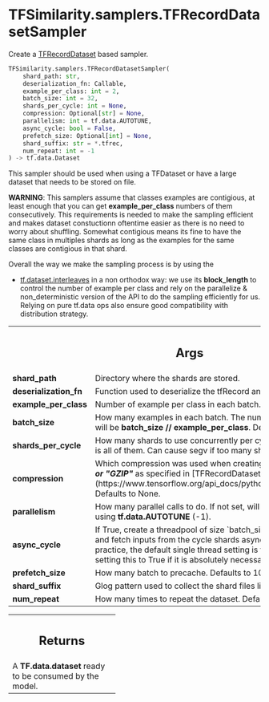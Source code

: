 # TFSimilarity.samplers.TFRecordDatasetSampler





Create a [TFRecordDataset](https://www.tensorflow.org/api_docs/python/tf/data/TFRecordDataset) based sampler.

```python
TFSimilarity.samplers.TFRecordDatasetSampler(
    shard_path: str,
    deserialization_fn: Callable,
    example_per_class: int = 2,
    batch_size: int = 32,
    shards_per_cycle: int = None,
    compression: Optional[str] = None,
    parallelism: int = tf.data.AUTOTUNE,
    async_cycle: bool = False,
    prefetch_size: Optional[int] = None,
    shard_suffix: str = *.tfrec,
    num_repeat: int = -1
) -> tf.data.Dataset
```



<!-- Placeholder for "Used in" -->

This sampler should be used when using a TFDataset or have a large
dataset that needs to be stored on file.

**WARNING**: This samplers assume that classes examples are contigious,
at least enough that you can get <b>example_per_class</b> numbers
of them consecutively. This requirements is needed to make the
sampling efficient and makes dataset constuctionn oftentime easier as
there is no need to worry about shuffling. Somewhat contigious means
its fine to have the same class in multiples shards as long as the
examples for the same classes are contigious in that shard.

Overall the way we make the sampling process is by using the
- [tf.dataset.interleaves](https://www.tensorflow.org/api_docs/python/tf/data/Dataset#interleave)
in a non orthodox way: we use its <b>block_length</b> to control the
number of example per class and rely on the parallelize &
non_deterministic version of the API to do the sampling efficiently
for us. Relying on pure tf.data ops also ensure good compatibility with
distribution strategy.


<!-- Tabular view -->
 <table class="responsive fixed orange">
<colgroup><col width="214px"><col></colgroup>
<tr><th colspan="2"><h2 class="add-link">Args</h2></th></tr>

<tr>
<td>
<b>shard_path</b>
</td>
<td>
Directory where the shards are stored.
</td>
</tr><tr>
<td>
<b>deserialization_fn</b>
</td>
<td>
Function used to deserialize the tfRecord and
construct a valid example.
</td>
</tr><tr>
<td>
<b>example_per_class</b>
</td>
<td>
Number of example per class in each batch.
Defaults to 2.
</td>
</tr><tr>
<td>
<b>batch_size</b>
</td>
<td>
How many examples in each batch. The number of class in
the batch will be <b>batch_size // example_per_class</b>.
Defaults to 32.
</td>
</tr><tr>
<td>
<b>shards_per_cycle</b>
</td>
<td>
How many shards to use concurrently per cycle.
Default is None which is all of them. Can cause segv if too many
shards.
</td>
</tr><tr>
<td>
<b>compression</b>
</td>
<td>
Which compression was used when creating the dataset.
<b><i>None, "ZLIB", or "GZIP"</i></b> as specified in [TFRecordDataset documentation](https://www.tensorflow.org/api_docs/python/tf/data/TFRecordDataset)
Defaults to None.
</td>
</tr><tr>
<td>
<b>parallelism</b>
</td>
<td>
How many parallel calls to do. If not set, will let
TensorFlow decide by using <b>tf.data.AUTOTUNE</b> (-1).
</td>
</tr><tr>
<td>
<b>async_cycle</b>
</td>
<td>
If True, create a threadpool of size `batch_size //
example_per_class` and fetch inputs from the cycle shards
asynchronously; however, in practice, the default single thread setting
is faster. We only recommend setting this to True if it is absolutely
necessary.
</td>
</tr><tr>
<td>
<b>prefetch_size</b>
</td>
<td>
How many batch to precache. Defaults to 10.
</td>
</tr><tr>
<td>
<b>shard_suffix</b>
</td>
<td>
Glog pattern used to collect the shard files list.
Defaults to "*.tfrec".
</td>
</tr><tr>
<td>
<b>num_repeat</b>
</td>
<td>
How many times to repeat the dataset. Defaults to -1 (infinite).
</td>
</tr>
</table>



<!-- Tabular view -->
 <table class="responsive fixed orange">
<colgroup><col width="214px"><col></colgroup>
<tr><th colspan="2"><h2 class="add-link">Returns</h2></th></tr>
<tr class="alt">
<td colspan="2">
A <b>TF.data.dataset</b> ready to be consumed by the model.
</td>
</tr>

</table>

